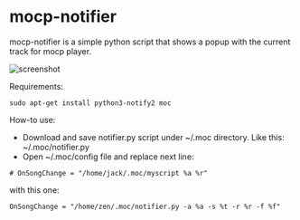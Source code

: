 mocp-notifier
=====

mocp-notifier is a simple python script that shows a popup with the current track for mocp player.

![screenshot](http://pix.academ.info/images/img/2016/04/23/a82ac81d53eb32b8b977d35d8c6f66bc.gif "mocp-notifier")

Requirements:
```
sudo apt-get install python3-notify2 moc
```

How-to use:

* Download and save notifier.py script under ~/.moc directory. Like this:
~/.moc/notifier.py
* Open ~/.moc/config file and replace next line:
```
# OnSongChange = "/home/jack/.moc/myscript %a %r"
```
with this one:
```
OnSongChange = "/home/zen/.moc/notifier.py -a %a -s %t -r %r -f %f"
```
